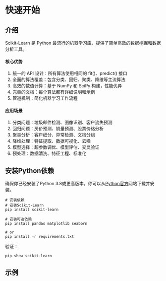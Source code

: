 # 快速开始

## 介绍

Scikit-Learn 是 Python 最流行的机器学习库，提供了简单高效的数据挖掘和数据分析工具。

#### 核心优势

1. 统一的 API 设计：所有算法使用相同的 fit()、predict() 接口
2. 全面的算法覆盖：包含分类、回归、聚类、降维等主流算法
3. 高效的数值计算：基于 NumPy 和 SciPy 构建，性能优异
4. 完善的文档：每个算法都有详细说明和示例
5. 管道机制：简化机器学习工作流程

#### 应用场景

1. 分类问题：垃圾邮件检测、图像识别、客户流失预测
2. 回归问题：房价预测、销量预测、股票价格分析
3. 聚类分析：客户细分、异常检测、文档分组
4. 降维处理：特征提取、数据可视化、去噪
5. 模型选择：超参数调优、模型评估、交叉验证
6. 预处理：数据清洗、特征工程、标准化

## 安装Python依赖

确保你已经安装了Python 3.8或更高版本。你可以从[Python官方](https://www.python.org/downloads/)网站下载并安装。

```shell
# 安装依赖
# 安装Scikit-Learn
pip install scikit-learn

# 安装可选依赖
pip install pandas matplotlib seaborn

# or
pip install -r requirements.txt
```

验证：

```shell
pip show scikit-learn
```

## 示例


